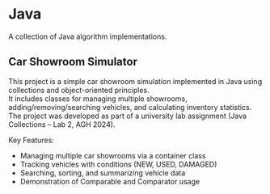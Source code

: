 # Java
A collection of Java algorithm implementations.

## Car Showroom Simulator

This project is a simple car showroom simulation implemented in Java using collections and object-oriented principles.  
It includes classes for managing multiple showrooms, adding/removing/searching vehicles, and calculating inventory statistics.  
The project was developed as part of a university lab assignment (Java Collections – Lab 2, AGH 2024).

Key Features:
- Managing multiple car showrooms via a container class
- Tracking vehicles with conditions (NEW, USED, DAMAGED)
- Searching, sorting, and summarizing vehicle data
- Demonstration of Comparable and Comparator usage
